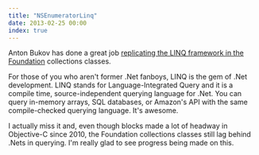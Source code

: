 ```yaml
---
title: "NSEnumeratorLinq"
date: 2013-02-25 00:00
index: true
---
```


Anton Bukov has done a great job [replicating the LINQ framework in the Foundation](https://github.com/k06a/NSEnumeratorLinq) collections classes.

For those of you who aren't former .Net fanboys, LINQ is the gem of .Net development. LINQ stands for Language-Integrated Query and it is a compile time, source-independent querying language for .Net. You can query in-memory arrays, SQL databases, or Amazon's API with the same compile-checked querying language. It's awesome.

I actually miss it and, even though blocks made a lot of headway in Objective-C since 2010, the Foundation collections classes still lag behind .Nets in querying. I'm really glad to see progress being made on this.

<!-- more -->
